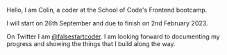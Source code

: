 Hello, I am Colin, a coder at the School of Code's Frontend bootcamp.

I will start on 26th September and due to finish on 2nd February 2023.

On Twitter I am <a href="https://twitter.com/@falsestartcoder">@falsestartcoder</a>. I am looking forward to documenting my progress and showing the things that I build along the way.
